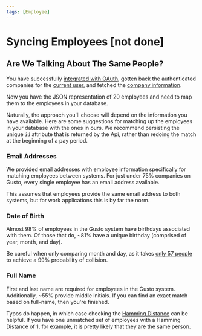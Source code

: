 ```yaml
---
tags: [Employee]
---
```


# Syncing Employees [not done]

## Are We Talking About The Same People?

You have successfully <a href="/v1/basics/authentication">integrated with OAuth</a>, gotten back the authenticated
companies for the <a href="/v1/current_user">current user</a>, and fetched the
<a href="/v1/companies">company information</a>.

Now you have the JSON representation of 20 employees and need to map them to the employees in your database.

Naturally, the approach you'll choose will depend on the information you have available. Here are some suggestions for
matching up the employees in your database with the ones in ours. We recommend persisting the unique `id` attribute
that is returned by the Api, rather than redoing the match at the beginning of a pay period.

### Email Addresses

We provided email addresses with employee information specifically for matching employees between systems. For just
under 75% companies on Gusto, every single employee has an email address available.

This assumes that employees provide the same email address to both systems, but for work applications this is by far
the norm.

### Date of Birth

Almost 98% of employees in the Gusto system have birthdays associated with them. Of those that do, ~81% have a
unique birthday (comprised of year, month, and day).

Be careful when only comparing month and day, as it takes
[only 57 people](http://en.wikipedia.org/wiki/Birthday_problem) to achieve a 99% probability of collision.

### Full Name

First and last name are required for employees in the Gusto system. Additionally, ~55% provide middle initials.
If you can find an exact match based on full-name, then you're finished.

Typos do happen, in which case checking the [Hamming Distance](http://en.wikipedia.org/wiki/Hamming_distance) can be
helpful. If you have one unmatched set of employees with a Hamming Distance of 1, for example, it is pretty likely that
they are the same person.
